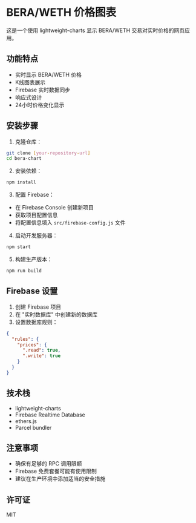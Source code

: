 # BERA/WETH 价格图表

这是一个使用 lightweight-charts 显示 BERA/WETH 交易对实时价格的网页应用。

## 功能特点

- 实时显示 BERA/WETH 价格
- K线图表展示
- Firebase 实时数据同步
- 响应式设计
- 24小时价格变化显示

## 安装步骤

1. 克隆仓库：
```bash
git clone [your-repository-url]
cd bera-chart
```

2. 安装依赖：
```bash
npm install
```

3. 配置 Firebase：
- 在 Firebase Console 创建新项目
- 获取项目配置信息
- 将配置信息填入 `src/firebase-config.js` 文件

4. 启动开发服务器：
```bash
npm start
```

5. 构建生产版本：
```bash
npm run build
```

## Firebase 设置

1. 创建 Firebase 项目
2. 在 "实时数据库" 中创建新的数据库
3. 设置数据库规则：
```json
{
  "rules": {
    "prices": {
      ".read": true,
      ".write": true
    }
  }
}
```

## 技术栈

- lightweight-charts
- Firebase Realtime Database
- ethers.js
- Parcel bundler

## 注意事项

- 确保有足够的 RPC 调用限额
- Firebase 免费套餐可能有使用限制
- 建议在生产环境中添加适当的安全措施

## 许可证

MIT 
